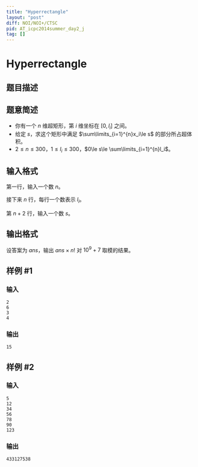 ```yaml
---
title: "Hyperrectangle"
layout: "post"
diff: NOI/NOI+/CTSC
pid: AT_icpc2014summer_day2_j
tag: []
---
```


# Hyperrectangle

## 题目描述

## 题意简述

* 你有一个 $n$ 维超矩形，第 $i$ 维坐标在 $[0,l_i]$ 之间。
* 给定 $s$，求这个矩形中满足 $\sum\limits_{i=1}^{n}x_i\le s$ 的部分所占超体积。
* $2\le n\le 300$，$1\le l_i\le300$，$0\le s\le \sum\limits_{i=1}^{n}l_i$。

## 输入格式

第一行，输入一个数 $n$。

接下来 $n$ 行，每行一个数表示 $l_i$。

第 $n+2$ 行，输入一个数 $s$。

## 输出格式

设答案为 $ans$，输出 $ans\times n!$ 对 $10^9+7$ 取模的结果。

## 样例 #1

### 输入

```
2
6
3
4

```

### 输出

```
15

```

## 样例 #2

### 输入

```
5
12
34
56
78
90
123

```

### 输出

```
433127538

```

